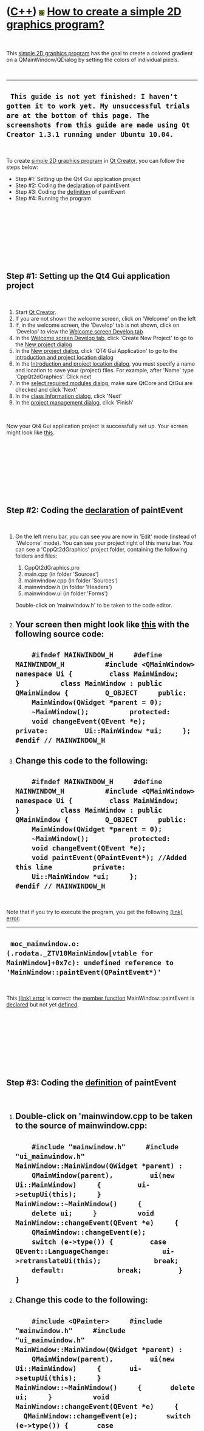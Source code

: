 



 

 

 

 

 

([C++](Cpp.md)) ![Qt](PicQt.png) [How to create a simple 2D graphics program?](CppQt2dGraphics.md)
====================================================================================================

 

This [simple 2D graphics program](CppQt2dGraphics.md) has the goal to
create a colored gradient on a QMainWindow/QDialog by setting the colors
of individual pixels.

 

  ------------------------------------------------------------------------------------------------------------------------------------------------------------------------------------------------------------------------
  ` This guide is not yet finished: I haven't gotten it to work yet. My unsuccessful trials are at the bottom of this page. The screenshots from this guide are made using Qt Creator 1.3.1 running under Ubuntu 10.04.`
  ------------------------------------------------------------------------------------------------------------------------------------------------------------------------------------------------------------------------

 

To create [simple 2D graphics program](CppQt2dGraphics.md) in [Qt
Creator](CppQtCreator.md), you can follow the steps below:

-   Step \#1: Setting up the Qt4 Gui application project
-   Step \#2: Coding the [declaration](CppDeclaration.md) of paintEvent
-   Step \#3: Coding the [definition](CppDefinition.md) of paintEvent
-   Step \#4: Running the program

 

 

 

 

 

Step \#1: Setting up the Qt4 Gui application project
----------------------------------------------------

 

1.  Start [Qt Creator](CppQtCreator.md).
2.  If you are not shown the welcome screen, click on 'Welcome' on the
    left
3.  If, in the welcome screen, the 'Develop' tab is not shown, click on
    'Develop' to view the [Welcome screen Develop
    tab](CppQtCreatorWelcomeDevelop_2_1_0.png)
4.  In the [Welcome screen Develop
    tab](CppQtCreatorWelcomeDevelop_2_1_0.png), click 'Create New
    Project' to go to the [New project
    dialog](CppQtCreatorNewProject_2_5_2.png)
5.  In the [New project dialog](CppQtCreatorNewProject_2_5_2.png), click
    'QT4 Gui Application' to go to the [introduction and project
    location dialog](CppQtIntroduction.png)
6.  In the [Introduction and project location
    dialog](CppQtIntroduction.png), you must specify a name and location
    to save your (project) files. For example, after 'Name'
    type 'CppQt2dGraphics'. Click next
7.  In the [select required modules
    dialog](CppQtCreatorSelectRequiredModules.png), make sure QtCore and
    QtGui are checked and click 'Next'
8.  In the [class Information dialog](CppQtClassInformation.png), click
    'Next'
9.  In the [project management dialog](CppQtProjectManagement.png),
    click 'Finish'

 

Now your Qt4 Gui application project is successfully set up. Your screen
might look like [this](CppQt2dGraphics1.png).

 

 

 

 

 

Step \#2: Coding the [declaration](CppDeclaration.md) of paintEvent
--------------------------------------------------------------------

 

1.  On the left menu bar, you can see you are now in 'Edit' mode
    (instead of 'Welcome' mode). You can see your project right of this
    menu bar. You can see a 'CppQt2dGraphics' project folder, containing
    the following folders and files:
    1.  CppQt2dGraphics.pro
    2.  main.cpp (in folder 'Sources')
    3.  mainwindow.cpp (in folder 'Sources')
    4.  mainwindow.h (in folder 'Headers')
    5.  mainwindow.ui (in folder 'Forms')

    Double-click on 'mainwindow.h' to be taken to the code editor.
2.  Your screen then might look like [this](CppQt2dGraphics2.png) with
    the following source code:
      -----------------------------------------------------------------------------------------------------------------------------------------------------------------------------------------------------------------------------------------------------------------------------------------------------------------------------------------------------------------------------------------------------------------------------------------------
      `     #ifndef MAINWINDOW_H     #define MAINWINDOW_H          #include <QMainWindow>          namespace Ui {         class MainWindow;     }          class MainWindow : public QMainWindow {         Q_OBJECT     public:         MainWindow(QWidget *parent = 0);         ~MainWindow();          protected:         void changeEvent(QEvent *e);          private:         Ui::MainWindow *ui;     };          #endif // MAINWINDOW_H     `
      -----------------------------------------------------------------------------------------------------------------------------------------------------------------------------------------------------------------------------------------------------------------------------------------------------------------------------------------------------------------------------------------------------------------------------------------------

3.  Change this code to the following:
      --------------------------------------------------------------------------------------------------------------------------------------------------------------------------------------------------------------------------------------------------------------------------------------------------------------------------------------------------------------------------------------------------------------------------------------------------------------------------------------------------------
      `     #ifndef MAINWINDOW_H     #define MAINWINDOW_H          #include <QMainWindow>          namespace Ui {         class MainWindow;     }          class MainWindow : public QMainWindow {         Q_OBJECT     public:         MainWindow(QWidget *parent = 0);         ~MainWindow();          protected:         void changeEvent(QEvent *e);         void paintEvent(QPaintEvent*); //Added this line          private:         Ui::MainWindow *ui;     };          #endif // MAINWINDOW_H     `
      --------------------------------------------------------------------------------------------------------------------------------------------------------------------------------------------------------------------------------------------------------------------------------------------------------------------------------------------------------------------------------------------------------------------------------------------------------------------------------------------------------

 

Note that if you try to execute the program, you get the following
[(link) error](CppLinkError.md):

  -------------------------------------------------------------------------------------------------------------------------------------------
  ` moc_mainwindow.o:(.rodata._ZTV10MainWindow[vtable for MainWindow]+0x7c): undefined reference to 'MainWindow::paintEvent(QPaintEvent*)'`
  -------------------------------------------------------------------------------------------------------------------------------------------

 

This [(link) error](CppLinkError.md) is correct: the [member
function](CppMemberFunction.md) MainWindow::paintEvent is
[declared](CppDeclaration.md) but not yet [defined](CppDefinition.md).

 

 

 

 

 

Step \#3: Coding the [definition](CppDefinition.md) of paintEvent
------------------------------------------------------------------

 

1.  Double-click on 'mainwindow.cpp to be taken to the source of
    mainwindow.cpp:
      ----------------------------------------------------------------------------------------------------------------------------------------------------------------------------------------------------------------------------------------------------------------------------------------------------------------------------------------------------------------------------------------------------------------------------------------------------------------------------------------------------------------------------------------------------------------------
      `     #include "mainwindow.h"     #include "ui_mainwindow.h"          MainWindow::MainWindow(QWidget *parent) :         QMainWindow(parent),         ui(new Ui::MainWindow)     {         ui->setupUi(this);     }          MainWindow::~MainWindow()     {         delete ui;     }          void MainWindow::changeEvent(QEvent *e)     {         QMainWindow::changeEvent(e);         switch (e->type()) {         case QEvent::LanguageChange:             ui->retranslateUi(this);             break;         default:             break;         }     }     `
      ----------------------------------------------------------------------------------------------------------------------------------------------------------------------------------------------------------------------------------------------------------------------------------------------------------------------------------------------------------------------------------------------------------------------------------------------------------------------------------------------------------------------------------------------------------------------

2.  Change this code to the following:
      -----------------------------------------------------------------------------------------------------------------------------------------------------------------------------------------------------------------------------------------------------------------------------------------------------------------------------------------------------------------------------------------------------------------------------------------------------------------------------------------------------------------------------------------------------------------------------------------------------------------------------------------------------------------------------------------------------
      `     #include <QPainter>     #include "mainwindow.h"     #include "ui_mainwindow.h"          MainWindow::MainWindow(QWidget *parent) :         QMainWindow(parent),         ui(new Ui::MainWindow)     {       ui->setupUi(this);     }          MainWindow::~MainWindow()     {       delete ui;     }          void MainWindow::changeEvent(QEvent *e)     {       QMainWindow::changeEvent(e);       switch (e->type()) {       case QEvent::LanguageChange:         ui->retranslateUi(this);         break;       default:         break;       }     }          void MainWindow::paintEvent(QPaintEvent*)     {       QPainter p(this);       //Do something I do not know yet...     }     `
      -----------------------------------------------------------------------------------------------------------------------------------------------------------------------------------------------------------------------------------------------------------------------------------------------------------------------------------------------------------------------------------------------------------------------------------------------------------------------------------------------------------------------------------------------------------------------------------------------------------------------------------------------------------------------------------------------------

 

 

 

 

 

Step \#4: Running the program
-----------------------------

 

1.  Press CTRL-R to start the program

 

 

 

 

 

Unsuccessful trials
-------------------

 

Below I show my unsuccessfull attempts that might have worked, but do
not.

 

 

 

 

 

### Simply start drawing

 

The attempt below does not work. It draws only a single randomly-drawn
line, like [this](CppQt2dGraphics3.png).

 

  --------------------------------------------------------------------------------------------------------------------------------------------------------------------------------------------------------------------------------------------------------------------------------------------------------------------------------------------------------------------------------------------------------------------------------------------------------------------------------------------------------------------------------------------------------------------------------------------------------------------------------------------------------------------------------------------------------------------------------------------------------------------------------------------------------------------------------------------------------------------------------
  ` #include <cstdlib> #include <QPainter> #include "mainwindow.h" #include "ui_mainwindow.h"  MainWindow::MainWindow(QWidget *parent) :     QMainWindow(parent),     ui(new Ui::MainWindow) {   ui->setupUi(this); }  MainWindow::~MainWindow() {   delete ui; }  void MainWindow::changeEvent(QEvent *e) {   QMainWindow::changeEvent(e);   switch (e->type()) {   case QEvent::LanguageChange:     ui->retranslateUi(this);     break;   default:     break;   } }  void MainWindow::paintEvent(QPaintEvent*) {   QPainter p(this);   p.setRenderHint(QPainter::Antialiasing,true);   const int width = ui->centralWidget->width();   const int height = ui->centralWidget->height();   const int x1 = std::rand() % width;   const int y1 = std::rand() % height;   const int x2 = std::rand() % width;   const int y2 = std::rand() % height;   p.drawLine(x1,y1,x2,y2); }`
  --------------------------------------------------------------------------------------------------------------------------------------------------------------------------------------------------------------------------------------------------------------------------------------------------------------------------------------------------------------------------------------------------------------------------------------------------------------------------------------------------------------------------------------------------------------------------------------------------------------------------------------------------------------------------------------------------------------------------------------------------------------------------------------------------------------------------------------------------------------------------------

 

 

 

 

 

### Draw and update the QMainWindow

 

The attempt below does not work. It draws a single randomly-drawn line
and then updates the QMainWindow. What happens is that lines are indeed
drawn at random positions, but are not stored. This results in viewing
only three lines at the same time, like [this](CppQt2dGraphics4.png).

 

  --------------------------------------------------------------------------------------------------------------------------------------------------------------------------------------------------------------------------------------------------------------------------------------------------------------------------------------------------------------------------------------------------------------------------------------------------------------------------------------------------------------------------------------------------------------------------------------------------------------------------------------------------------------------------------------------------------------------------------------------------------------------------------------------------------------------------------------------------------------------------------------------------
  ` #include <cstdlib> #include <QPainter> #include "mainwindow.h" #include "ui_mainwindow.h"  MainWindow::MainWindow(QWidget *parent) :     QMainWindow(parent),     ui(new Ui::MainWindow) {   ui->setupUi(this); }  MainWindow::~MainWindow() {   delete ui; }  void MainWindow::changeEvent(QEvent *e) {   QMainWindow::changeEvent(e);   switch (e->type()) {   case QEvent::LanguageChange:     ui->retranslateUi(this);     break;   default:     break;   } }  void MainWindow::paintEvent(QPaintEvent*) {   QPainter p(this);   p.setRenderHint(QPainter::Antialiasing,true);   const int width = ui->centralWidget->width();   const int height = ui->centralWidget->height();   const int x1 = std::rand() % width;   const int y1 = std::rand() % height;   const int x2 = std::rand() % width;   const int y2 = std::rand() % height;   p.drawLine(x1,y1,x2,y2);   this->update(); }`
  --------------------------------------------------------------------------------------------------------------------------------------------------------------------------------------------------------------------------------------------------------------------------------------------------------------------------------------------------------------------------------------------------------------------------------------------------------------------------------------------------------------------------------------------------------------------------------------------------------------------------------------------------------------------------------------------------------------------------------------------------------------------------------------------------------------------------------------------------------------------------------------------------

 

 

 

 

 





 



